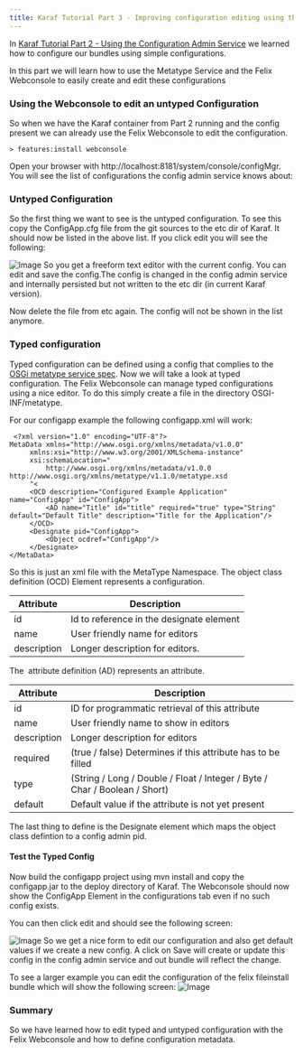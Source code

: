 ```yaml
---
title: Karaf Tutorial Part 3 - Improving configuration editing using the OSGI Metatype Service and the Felix Webconsole
---
```


In [Karaf Tutorial Part 2 - Using the Configuration Admin Service](karaf-tutorial-02) we learned how to configure our bundles using simple configurations.

In this part we will learn how to use the Metatype Service and the Felix Webconsole to easily create and edit these configurations

### Using the Webconsole to edit an untyped Configuration

So when we have the Karaf container from Part 2 running and the config present we can already use the Felix Webconsole to edit the configuration.

```
> features:install webconsole
```

Open your browser with http://localhost:8181/system/console/configMgr.
You will see the list of configurations the config admin service knows about:

### Untyped Configuration

So the first thing we want to see is the untyped configuration. To see this copy the ConfigApp.cfg file from the git sources to the etc dir of Karaf. It should now be listed in the above list. If you click edit you will see the following:

![Image](karaf-tutorial-03/config-detail-untyped.png)
So you get a freeform text editor with the current config. You can edit and save the config.The config is changed in the config admin service and internally persisted but not written to the etc dir (in current Karaf version).

Now delete the file from etc again. The config will not be shown in the list anymore.

### Typed configuration

Typed configuration can be defined using a config that complies to the [OSGi metatype service spec](https://osgi.org/specification/osgi.cmpn/7.0.0/service.metatype.html).
Now we will take a look at typed configuration. The Felix Webconsole can manage typed configurations using a nice editor. To do this simply create a file in the directory OSGI-INF/metatype.

For our configapp example the following configapp.xml will work:

```
 <?xml version="1.0" encoding="UTF-8"?>
MetaData xmlns="http://www.osgi.org/xmlns/metadata/v1.0.0"
     xmlns:xsi="http://www.w3.org/2001/XMLSchema-instance"
     xsi:schemaLocation="
         http://www.osgi.org/xmlns/metadata/v1.0.0 http://www.osgi.org/xmlns/metatype/v1.1.0/metatype.xsd
     "<
     <OCD description="Configured Example Application" name="ConfigApp" id="ConfigApp">
         <AD name="Title" id="title" required="true" type="String" default="Default Title" description="Title for the Application"/>
     </OCD>
     <Designate pid="ConfigApp">
         <Object ocdref="ConfigApp"/>
     </Designate>
</MetaData>
```

So this is just an xml file with the MetaType Namespace. The object class definition (OCD) Element represents a configuration.

| Attribute   | Description
|-------------|-------------
| id          | Id to reference in the designate element
| name        | User friendly name for editors
| description | Longer description for editors.

The  attribute definition (AD) represents an attribute.

| Attribute   | Description
|-------------|------------
| id          | ID for programmatic retrieval of this attribute
| name        | User friendly name to show in editors
| description | Longer description for editors
| required    | (true / false) Determines if this attribute has to be filled
| type        | (String / Long / Double / Float / Integer / Byte / Char / Boolean / Short)
| default     | Default value if the attribute is not yet present

The last thing to define is the Designate element which maps the object class defintion to a config admin pid.

#### Test the Typed Config

Now build the configapp project using mvn install and copy the configapp.jar to the deploy directory of Karaf. The Webconsole should now show the ConfigApp Element in the configurations tab even if no such config exists.

You can then click edit and should see the following screen:

![Image](karaf-tutorial-03/config-detail-typed.png)
So we get a nice form to edit our configuration and also get default values if we create a new config. A click on Save will create or update this config in the config admin service and out bundle will reflect the change.

To see a larger example you can edit the configuration of the felix fileinstall bundle which will show the following screen: ![Image](karaf-tutorial-03/config-fileinstall.png)

### Summary

So we have learned how to edit typed and untyped configuration with the Felix Webconsole and how to define configuration metadata.
